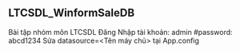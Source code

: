 ## LTCSDL_WinformSaleDB
Bài tập nhóm môn LTCSDL
<space>Đăng Nhập tài khoản: admin<space>
#password: abcd1234
Sửa datasource=<Tên máy chủ> tại App.config
